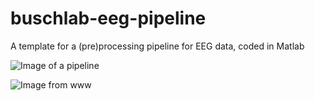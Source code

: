 # buschlab-eeg-pipeline
A template for a (pre)processing pipeline for EEG data, coded in Matlab

![Image of a pipeline](C:\Users\nbusch\Documents\Github\buschlab-eeg-pipeline\documentation\izzy-jiang-PMZb2JDSKGY-unsplash.jpg)

![Image from www](https://unsplash.com/photos/3KA1M16PuoE)
